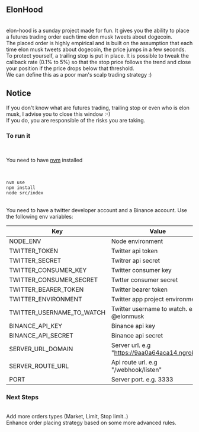 ## ElonHood

<br />
elon-hood is a sunday project made for fun. It gives you the ability to place a futures trading order each time elon musk tweets about dogecoin.<br />
The placed order is highly empirical and is built on the assumption that each time elon musk tweets about dogecoin, the price jumps in a few seconds. <br />
To protect yourself, a trailing stop is put in place. It is possible to tweak the callback rate (0.1% to 5%) so that the stop price follows the trend and close your position if the price drops below that threshold. <br />
We can define this as a poor man's scalp trading strategy :) <br />

## Notice

If you don't know what are futures trading, trailing stop or even who is elon musk, I advise you to close this window :-) <br />
If you do, you are responsible of the risks you are taking.<br />

### To run it

<br />

You need to have [nvm](https://github.com/nvm-sh/nvm) installed

<br />

```
nvm use
npm install
node src/index
```

<br />
You need to have a twitter developer account and a Binance account.
Use the following env variables:

<br />

| Key                       | Value                                           |
| ------------------------- | ----------------------------------------------- |
| NODE_ENV                  | Node environment                                |
| TWITTER_TOKEN             | Twitter api token                               |
| TWITTER_SECRET            | Twitrer api secret                              |
| TWITTER_CONSUMER_KEY      | Twitter consumer key                            |
| TWITTER_CONSUMER_SECRET   | Twtter consumer secret                          |
| TWITTER_BEARER_TOKEN      | Twitter bearer token                            |
| TWITTER_ENVIRONMENT       | Twitter app project environment                 |
| TWITTER_USERNAME_TO_WATCH | Twitter username to watch. e.g. @elonmusk       |
| BINANCE_API_KEY           | Binance api key                                 |
| BINANCE_API_SECRET        | Binance api secret                              |
| SERVER_URL_DOMAIN         | Server url. e.g "https://9aa0a64aca14.ngrok.io" |
| SERVER_ROUTE_URL          | Api route url. e.g "/webhook/listen"            |
| PORT                      | Server port. e.g. 3333                          |

### Next Steps

<br />
Add more orders types (Market, Limit, Stop limit..)<br />
Enhance order placing strategy based on some more advanced rules.
